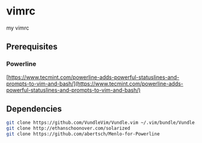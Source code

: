 # vimrc
my vimrc

## Prerequisites

### Powerline

[https://www.tecmint.com/powerline-adds-powerful-statuslines-and-prompts-to-vim-and-bash/](https://www.tecmint.com/powerline-adds-powerful-statuslines-and-prompts-to-vim-and-bash/)

## Dependencies
```bash
git clone https://github.com/VundleVim/Vundle.vim ~/.vim/bundle/Vundle.vim
git clone http://ethanschoonover.com/solarized
git clone https://github.com/abertsch/Menlo-for-Powerline
```

